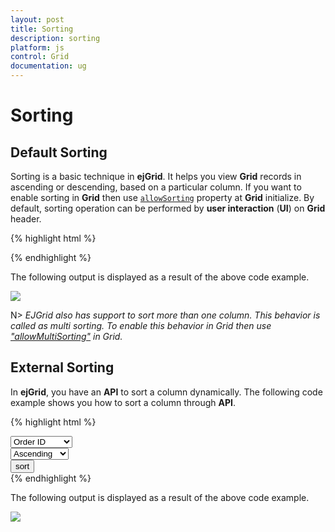 ```yaml
---
layout: post
title: Sorting
description: sorting
platform: js
control: Grid
documentation: ug
---
```


# Sorting

## Default Sorting

Sorting is a basic technique in **ejGrid**. It helps you view **Grid** records in ascending or descending, based on a particular column. If you want to enable sorting in **Grid** then use [`allowSorting`](/js/api/ejgrid#members:allowsorting "allowSorting") property at **Grid** initialize. By default, sorting operation can be performed by **user interaction** (**UI**) on **Grid** header.

{% highlight html %}

<div id="Grid"></div>
<script type="text/javascript">
  $(function () {// Document is ready.
      $("#Grid").ejGrid({
          dataSource: window.gridData,
          allowSorting: true,
          allowPaging: true,
      });
  });
</script>


{% endhighlight %}



The following output is displayed as a result of the above code example.

![]("/js/Grid/Sorting_images/Sorting_img1.png")

N> _EJGrid also has support to sort more than one column. This behavior is called as multi sorting. To enable this behavior in Grid then use ["allowMultiSorting"](/js/api/ejgrid#members:allowmultisorting "allowMultiSorting") in Grid._

## External Sorting

In **ejGrid**, you have an **API** to sort a column dynamically. The following code example shows you how to sort a column through **API**. 

{% highlight html %}


<select id="columns">
  <option value="OrderID">Order ID</option>
  <option value="CustomerID">Customer ID</option>
  <option value="EmployeeID">Employee ID</option>
  <option value="ShipCity">Ship City</option>
</select>
<br />
<select id="direction">
  <option>Ascending</option>
  <option>Descending</option>
</select>
<br />
<input type="button" value="sort" id="sort" />
<br />
<div id="Grid"></div>
<script type="text/javascript">
  $(function () {// Document is ready.
      $("#Grid").ejGrid({
          dataSource: window.gridData,
          allowSorting: true,
          allowMultiSorting: true,
          allowPaging: true,
      });
      $("#columns,#direction").ejDropDownList();
      $("#sort").ejButton({
          click: function (args) {
              $("#Grid").ejGrid("sortColumn", $("#columns").ejDropDownList("getSelectedValue"), ej.sortOrder[$("#direction").ejDropDownList("getSelectedValue")]);
          }
      });
  });
</script>
{% endhighlight %}



The following output is displayed as a result of the above code example.

![]("/js/Grid/Sorting_images/Sorting_img2.png")


